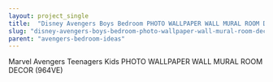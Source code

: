 ```yaml
---
layout: project_single
title:  "Disney Avengers Boys Bedroom PHOTO WALLPAPER WALL MURAL ROOM DECOR 964VEVE"
slug: "disney-avengers-boys-bedroom-photo-wallpaper-wall-mural-room-decor-964veve"
parent: "avengers-bedroom-ideas"
---
```

Marvel Avengers Teenagers Kids PHOTO WALLPAPER WALL MURAL ROOM DECOR (964VE)